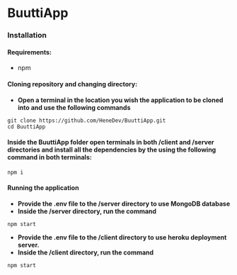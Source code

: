 # BuuttiApp
### Installation

#### Requirements:

- npm

#### Cloning repository and changing directory:
- **Open a terminal in the location you wish the application to be cloned into and use the following commands**
```
git clone https://github.com/HeneDev/BuuttiApp.git
cd BuuttiApp
```

#### Inside the BuuttiApp folder open terminals in both /client and /server directories and install all the dependencies by the using the following command in both terminals:

```
npm i
```

#### Running the application
- **Provide the .env file to the /server directory to use MongoDB database**
- **Inside the /server directory, run the command**

```
npm start
```
- **Provide the .env file to the /client directory to use heroku deployment server.**
- **Inside the /client directory, run the command**

```
npm start
```
